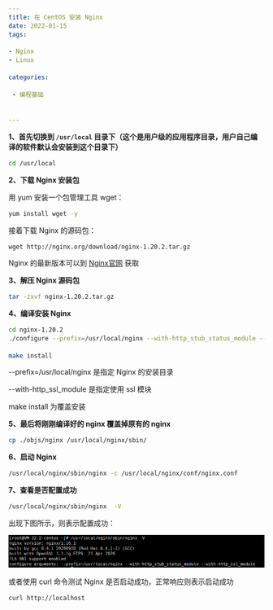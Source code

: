 ```yaml
---
title: 在 CentOS 安装 Nginx
date: 2022-01-15
tags: 

- Nginx
- Linux

categories:

 - 编程基础


---
```


**1、首先切换到 `/usr/local` 目录下（这个是用户级的应用程序目录，用户自己编译的软件默认会安装到这个目录下）**

```bash
cd /usr/local
```

**2、下载 Nginx 安装包**

用 yum 安装一个包管理工具 wget：

```bash
yum install wget -y
```

接着下载 Nginx 的源码包：

```
wget http://nginx.org/download/nginx-1.20.2.tar.gz
```

Nginx 的最新版本可以到 [Nginx官网](http://nginx.org/en/download.html) 获取

**3、解压 Nginx 源码包**

```bash
tar -zxvf nginx-1.20.2.tar.gz
```

**4、编译安装 Nginx**

```bash
cd nginx-1.20.2
./configure --prefix=/usr/local/nginx --with-http_stub_status_module --with-http_ssl_module

make install
```

--prefix=/usr/local/nginx 是指定 Nginx 的安装目录

--with-http_ssl_module 是指定使用 ssl 模块

make install 为覆盖安装

**5、最后将刚刚编译好的 nginx 覆盖掉原有的 nginx**

```bash
cp ./objs/nginx /usr/local/nginx/sbin/
```

**6、启动 Nginx**

```bash
/usr/local/nginx/sbin/nginx -c /usr/local/nginx/conf/nginx.conf
```

**7、查看是否配置成功**

```bash
/usr/local/nginx/sbin/nginx  -V　
```

出现下图所示，则表示配置成功：

![image-20220115144032859](/assets/image-20220115144032859.png)

或者使用 curl 命令测试 Nginx 是否启动成功，正常响应则表示启动成功

```bash
curl http://localhost
```

